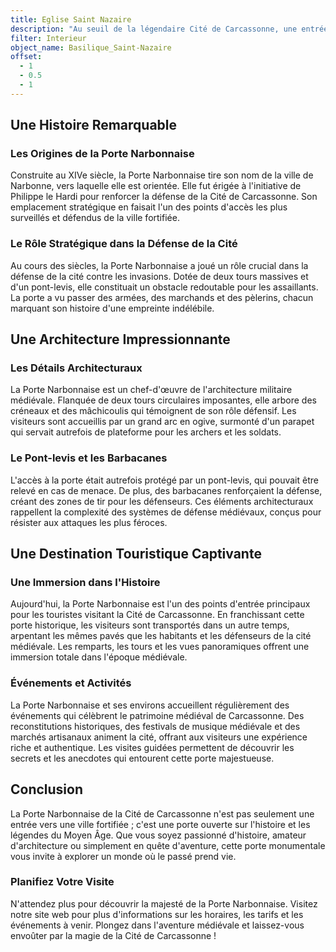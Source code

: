 ```yaml
---
title: Eglise Saint Nazaire
description: "Au seuil de la légendaire Cité de Carcassonne, une entrée majestueuse se dresse, défiant les siècles et les envahisseurs : la Porte Narbonnaise. Symbole de la puissance et de la grandeur médiévales, cette porte monumentale accueille les visiteurs, les plongeant instantanément dans un passé où les remparts et les chevaliers régnaient en maîtres. Découvrez la fascinante histoire et l'architecture impressionnante de cette porte emblématique."
filter: Interieur
object_name: Basilique_Saint-Nazaire
offset:
  - 1
  - 0.5
  - 1
---
```


## Une Histoire Remarquable

### Les Origines de la Porte Narbonnaise

Construite au XIVe siècle, la Porte Narbonnaise tire son nom de la ville de Narbonne, vers laquelle elle est orientée. Elle fut érigée à l'initiative de Philippe le Hardi pour renforcer la défense de la Cité de Carcassonne. Son emplacement stratégique en faisait l'un des points d'accès les plus surveillés et défendus de la ville fortifiée.

### Le Rôle Stratégique dans la Défense de la Cité

Au cours des siècles, la Porte Narbonnaise a joué un rôle crucial dans la défense de la cité contre les invasions. Dotée de deux tours massives et d'un pont-levis, elle constituait un obstacle redoutable pour les assaillants. La porte a vu passer des armées, des marchands et des pèlerins, chacun marquant son histoire d'une empreinte indélébile.

## Une Architecture Impressionnante

### Les Détails Architecturaux

La Porte Narbonnaise est un chef-d'œuvre de l'architecture militaire médiévale. Flanquée de deux tours circulaires imposantes, elle arbore des créneaux et des mâchicoulis qui témoignent de son rôle défensif. Les visiteurs sont accueillis par un grand arc en ogive, surmonté d'un parapet qui servait autrefois de plateforme pour les archers et les soldats.

### Le Pont-levis et les Barbacanes

L'accès à la porte était autrefois protégé par un pont-levis, qui pouvait être relevé en cas de menace. De plus, des barbacanes renforçaient la défense, créant des zones de tir pour les défenseurs. Ces éléments architecturaux rappellent la complexité des systèmes de défense médiévaux, conçus pour résister aux attaques les plus féroces.

## Une Destination Touristique Captivante

### Une Immersion dans l'Histoire

Aujourd'hui, la Porte Narbonnaise est l'un des points d'entrée principaux pour les touristes visitant la Cité de Carcassonne. En franchissant cette porte historique, les visiteurs sont transportés dans un autre temps, arpentant les mêmes pavés que les habitants et les défenseurs de la cité médiévale. Les remparts, les tours et les vues panoramiques offrent une immersion totale dans l'époque médiévale.

### Événements et Activités

La Porte Narbonnaise et ses environs accueillent régulièrement des événements qui célèbrent le patrimoine médiéval de Carcassonne. Des reconstitutions historiques, des festivals de musique médiévale et des marchés artisanaux animent la cité, offrant aux visiteurs une expérience riche et authentique. Les visites guidées permettent de découvrir les secrets et les anecdotes qui entourent cette porte majestueuse.

## Conclusion

La Porte Narbonnaise de la Cité de Carcassonne n'est pas seulement une entrée vers une ville fortifiée ; c'est une porte ouverte sur l'histoire et les légendes du Moyen Âge. Que vous soyez passionné d'histoire, amateur d'architecture ou simplement en quête d'aventure, cette porte monumentale vous invite à explorer un monde où le passé prend vie.

### Planifiez Votre Visite

N'attendez plus pour découvrir la majesté de la Porte Narbonnaise. Visitez notre site web pour plus d'informations sur les horaires, les tarifs et les événements à venir. Plongez dans l'aventure médiévale et laissez-vous envoûter par la magie de la Cité de Carcassonne !
